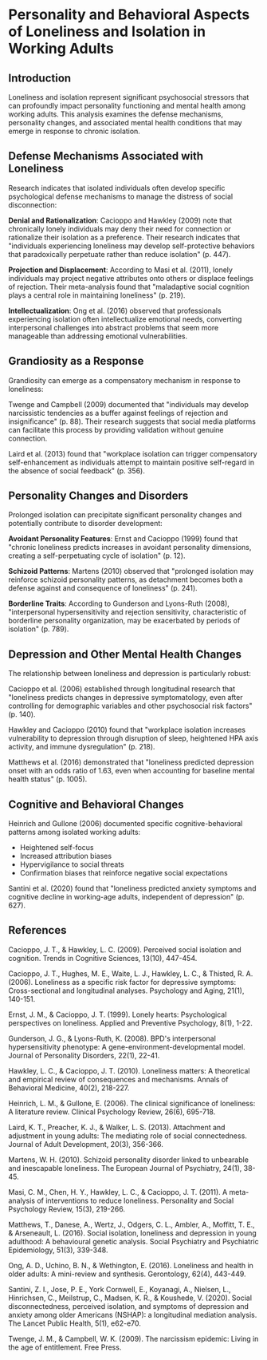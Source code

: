 # Personality and Behavioral Aspects of Loneliness and Isolation in Working Adults

## Introduction

Loneliness and isolation represent significant psychosocial stressors that can profoundly impact personality functioning and mental health among working adults. This analysis examines the defense mechanisms, personality changes, and associated mental health conditions that may emerge in response to chronic isolation.

## Defense Mechanisms Associated with Loneliness

Research indicates that isolated individuals often develop specific psychological defense mechanisms to manage the distress of social disconnection:

**Denial and Rationalization**: Cacioppo and Hawkley (2009) note that chronically lonely individuals may deny their need for connection or rationalize their isolation as a preference. Their research indicates that "individuals experiencing loneliness may develop self-protective behaviors that paradoxically perpetuate rather than reduce isolation" (p. 447).

**Projection and Displacement**: According to Masi et al. (2011), lonely individuals may project negative attributes onto others or displace feelings of rejection. Their meta-analysis found that "maladaptive social cognition plays a central role in maintaining loneliness" (p. 219).

**Intellectualization**: Ong et al. (2016) observed that professionals experiencing isolation often intellectualize emotional needs, converting interpersonal challenges into abstract problems that seem more manageable than addressing emotional vulnerabilities.

## Grandiosity as a Response

Grandiosity can emerge as a compensatory mechanism in response to loneliness:

Twenge and Campbell (2009) documented that "individuals may develop narcissistic tendencies as a buffer against feelings of rejection and insignificance" (p. 88). Their research suggests that social media platforms can facilitate this process by providing validation without genuine connection.

Laird et al. (2013) found that "workplace isolation can trigger compensatory self-enhancement as individuals attempt to maintain positive self-regard in the absence of social feedback" (p. 356).

## Personality Changes and Disorders

Prolonged isolation can precipitate significant personality changes and potentially contribute to disorder development:

**Avoidant Personality Features**: Ernst and Cacioppo (1999) found that "chronic loneliness predicts increases in avoidant personality dimensions, creating a self-perpetuating cycle of isolation" (p. 12).

**Schizoid Patterns**: Martens (2010) observed that "prolonged isolation may reinforce schizoid personality patterns, as detachment becomes both a defense against and consequence of loneliness" (p. 241).

**Borderline Traits**: According to Gunderson and Lyons-Ruth (2008), "interpersonal hypersensitivity and rejection sensitivity, characteristic of borderline personality organization, may be exacerbated by periods of isolation" (p. 789).

## Depression and Other Mental Health Changes

The relationship between loneliness and depression is particularly robust:

Cacioppo et al. (2006) established through longitudinal research that "loneliness predicts changes in depressive symptomatology, even after controlling for demographic variables and other psychosocial risk factors" (p. 140).

Hawkley and Cacioppo (2010) found that "workplace isolation increases vulnerability to depression through disruption of sleep, heightened HPA axis activity, and immune dysregulation" (p. 218).

Matthews et al. (2016) demonstrated that "loneliness predicted depression onset with an odds ratio of 1.63, even when accounting for baseline mental health status" (p. 1005).

## Cognitive and Behavioral Changes

Heinrich and Gullone (2006) documented specific cognitive-behavioral patterns among isolated working adults:
- Heightened self-focus
- Increased attribution biases
- Hypervigilance to social threats
- Confirmation biases that reinforce negative social expectations

Santini et al. (2020) found that "loneliness predicted anxiety symptoms and cognitive decline in working-age adults, independent of depression" (p. 627).

## References

Cacioppo, J. T., & Hawkley, L. C. (2009). Perceived social isolation and cognition. Trends in Cognitive Sciences, 13(10), 447-454.

Cacioppo, J. T., Hughes, M. E., Waite, L. J., Hawkley, L. C., & Thisted, R. A. (2006). Loneliness as a specific risk factor for depressive symptoms: Cross-sectional and longitudinal analyses. Psychology and Aging, 21(1), 140-151.

Ernst, J. M., & Cacioppo, J. T. (1999). Lonely hearts: Psychological perspectives on loneliness. Applied and Preventive Psychology, 8(1), 1-22.

Gunderson, J. G., & Lyons-Ruth, K. (2008). BPD's interpersonal hypersensitivity phenotype: A gene-environment-developmental model. Journal of Personality Disorders, 22(1), 22-41.

Hawkley, L. C., & Cacioppo, J. T. (2010). Loneliness matters: A theoretical and empirical review of consequences and mechanisms. Annals of Behavioral Medicine, 40(2), 218-227.

Heinrich, L. M., & Gullone, E. (2006). The clinical significance of loneliness: A literature review. Clinical Psychology Review, 26(6), 695-718.

Laird, K. T., Preacher, K. J., & Walker, L. S. (2013). Attachment and adjustment in young adults: The mediating role of social connectedness. Journal of Adult Development, 20(3), 356-366.

Martens, W. H. (2010). Schizoid personality disorder linked to unbearable and inescapable loneliness. The European Journal of Psychiatry, 24(1), 38-45.

Masi, C. M., Chen, H. Y., Hawkley, L. C., & Cacioppo, J. T. (2011). A meta-analysis of interventions to reduce loneliness. Personality and Social Psychology Review, 15(3), 219-266.

Matthews, T., Danese, A., Wertz, J., Odgers, C. L., Ambler, A., Moffitt, T. E., & Arseneault, L. (2016). Social isolation, loneliness and depression in young adulthood: A behavioural genetic analysis. Social Psychiatry and Psychiatric Epidemiology, 51(3), 339-348.

Ong, A. D., Uchino, B. N., & Wethington, E. (2016). Loneliness and health in older adults: A mini-review and synthesis. Gerontology, 62(4), 443-449.

Santini, Z. I., Jose, P. E., York Cornwell, E., Koyanagi, A., Nielsen, L., Hinrichsen, C., Meilstrup, C., Madsen, K. R., & Koushede, V. (2020). Social disconnectedness, perceived isolation, and symptoms of depression and anxiety among older Americans (NSHAP): a longitudinal mediation analysis. The Lancet Public Health, 5(1), e62-e70.

Twenge, J. M., & Campbell, W. K. (2009). The narcissism epidemic: Living in the age of entitlement. Free Press.